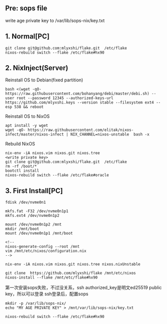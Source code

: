 ## Pre: sops file
write age private key to /var/lib/sops-nix/key.txt

## 1. Normal[PC]
```
git clone git@github.com:mlyxshi/flake.git  /etc/flake
nixos-rebuild switch --flake /etc/flake#hx90
```

## 2. NixInject(Server)

Reinstall OS to Debian(fixed partition)
```
bash <(wget -qO- https://raw.githubusercontent.com/bohanyang/debi/master/debi.sh) --user root --password 12345 --authorized-keys-url https://github.com/mlyxshi.keys --version stable --filesystem ext4 --esp 538 && reboot
```

Reinstall OS to NixOS
```
apt install -y wget 
wget -qO- https://raw.githubusercontent.com/elitak/nixos-infect/master/nixos-infect | NIX_CHANNEL=nixos-unstable  bash -x
```

Rebuild NixOS
```
nix-env -iA nixos.vim nixos.git nixos.tree
<write private key>
git clone git@github.com:mlyxshi/flake.git  /etc/flake
rm -rf /boot/*
bootctl install
nixos-rebuild switch --flake /etc/flake#oracle
```

## 3. First Install[PC]
```
fdisk /dev/nvme0n1

mkfs.fat -F32 /dev/nvme0n1p1
mkfs.ext4 /dev/nvme0n1p2

mount /dev/nvme0n1p2 /mnt
mkdir /mnt/boot
mount /dev/nvme0n1p1 /mnt/boot

<!-- 
nixos-generate-config --root /mnt
vim /mnt/etc/nixos/configuration.nix 
-->

nix-env -iA nixos.vim nixos.git nixos.tree nixos.nixUnstable

git clone  https://github.com/mlyxshi/flake /mnt/etc/nixos 
nixos-install --flake /mnt/etc/flake#hx90
```

第一次安装sops失败，不过没关系，ssh authorized_key是明文ed25519 public key，所以可以登录
ssh登录后，配置sops

```
mkdir -p /var/lib/sops-nix/
echo "MY AGE PRIVATE KEY" > /mnt/var/lib/sops-nix/key.txt
```

```
nixos-rebuild switch --flake /etc/flake#hx90
```
